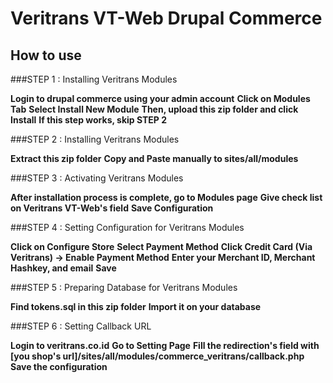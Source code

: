 
 Veritrans VT-Web Drupal Commerce 
==================================

## How to use

###STEP 1 : Installing Veritrans Modules

**Login to drupal commerce using your admin account**
**Click on Modules Tab**
**Select Install New Module**
**Then, upload this zip folder and click Install**
**If this step works, skip STEP 2**


###STEP 2 :  Installing Veritrans Modules

**Extract this zip folder**
**Copy and Paste manually to sites/all/modules**


###STEP 3 : Activating Veritrans Modules

**After installation process is complete, go to Modules page**
**Give check list on Veritrans VT-Web's field**
**Save Configuration**

###STEP 4 : Setting Configuration for Veritrans Modules

**Click on Configure Store**
**Select Payment Method**
**Click Credit Card (Via Veritrans) -> Enable Payment Method**
**Enter your Merchant ID, Merchant Hashkey, and email**
**Save**

###STEP 5 : Preparing Database for Veritrans Modules

**Find tokens.sql in this zip folder**
**Import it on your database**

###STEP 6 : Setting Callback URL

**Login to veritrans.co.id**
**Go to Setting Page**
**Fill the redirection's field with [you shop's url]/sites/all/modules/commerce_veritrans/callback.php**
**Save the configuration**


